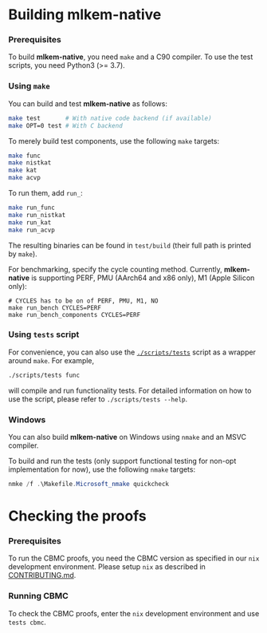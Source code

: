 [//]: # (SPDX-License-Identifier: CC-BY-4.0)

# Building mlkem-native

### Prerequisites

To build **mlkem-native**, you need `make` and a C90 compiler. To use the test scripts, you need Python3 (>= 3.7).

### Using `make`

You can build and test **mlkem-native** as follows:

```bash
make test       # With native code backend (if available)
make OPT=0 test # With C backend
```

To merely build test components, use the following `make` targets:

```bash
make func
make nistkat
make kat
make acvp
```

To run them, add `run_`:

```bash
make run_func
make run_nistkat
make run_kat
make run_acvp
```

The resulting binaries can be found in `test/build` (their full path is printed by `make`).

For benchmarking, specify the cycle counting method. Currently, **mlkem-native** is supporting PERF, PMU (AArch64 and
x86 only), M1 (Apple Silicon only):

```
# CYCLES has to be on of PERF, PMU, M1, NO
make run_bench CYCLES=PERF
make run_bench_components CYCLES=PERF
```

### Using `tests` script

For convenience, you can also use the [`./scripts/tests`](scripts/tests) script as a wrapper around `make`. For
example,

```bash
./scripts/tests func
```

will compile and run functionality tests. For detailed information on how to use the script, please refer to
`./scripts/tests --help`.

### Windows

You can also build **mlkem-native** on Windows using `nmake` and an MSVC compiler.

To build and run the tests (only support functional testing for non-opt implementation for now), use the following `nmake` targets:
```powershell
nmke /f .\Makefile.Microsoft_nmake quickcheck
```

# Checking the proofs

### Prerequisites

To run the CBMC proofs, you need the CBMC version as specified in our `nix` development environment. Please setup `nix`
as described in [CONTRIBUTING.md](CONTRIBUTING.md).

### Running CBMC

To check the CBMC proofs, enter the `nix` development environment and use `tests cbmc`.
